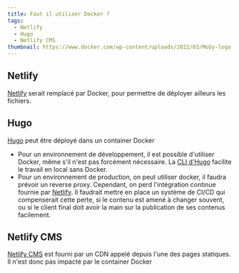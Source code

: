 ```yaml
---
title: Faut il utiliser Docker ?
tags:
  - Netlify
  - Hugo
  - Netlify CMS
thumbnail: https://www.docker.com/wp-content/uploads/2022/03/Moby-logo.png
---
```

## Netlify
[Netlify](/articles/netlify) serait remplacé par Docker, pour permettre de déployer ailleurs les fichiers.
## Hugo
[Hugo](/articles/hugo) peut être déployé dans un container Docker
- Pour un environnement de développement, il est possible d'utiliser Docker, même s'il n'est pas forcément nécessaire. La [CLI d'Hugo](https://gohugo.io/commands/) facilite le travail en local sans Docker.
- Pour un environnement de production, on peut utiliser docker, il faudra prévoir un reverse proxy. Cependant, on perd l'intégration continue fournie par [Netlify](/articles/netlify). Il faudrait mettre en place un système de CI/CD qui compenserait cette perte, si le contenu est amené à changer souvent, ou si le client final doit avoir la main sur la publication de ses contenus facilement.
## Netlify CMS
[Netlify CMS](/articles/netlify-cms) est fourni par un CDN appelé depuis l'une des pages statiques. Il n'est donc pas impacté par le container Docker